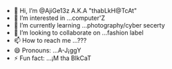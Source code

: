 - 👋 Hi, I’m @AjiGe13z A.K.A "thabLkH@TcAt"
- 👀 I’m interested in ...computer'Z
- 🌱 I’m currently learning ...photography/cyber secerty
- 💞️ I’m looking to collaborate on ...fashion label 
- 📫 How to reach me ...???
- 😄 Pronouns: ...A-J¡ggY
- ⚡ Fun fact: ...¡M tha BlkCaT 

<!---
AjiGe13z/AjiGe13z is a ✨ special ✨ repository because its `README.md` (this file) appears on your GitHub profile.
You can click the Preview link to take a look at your changes.
--->
